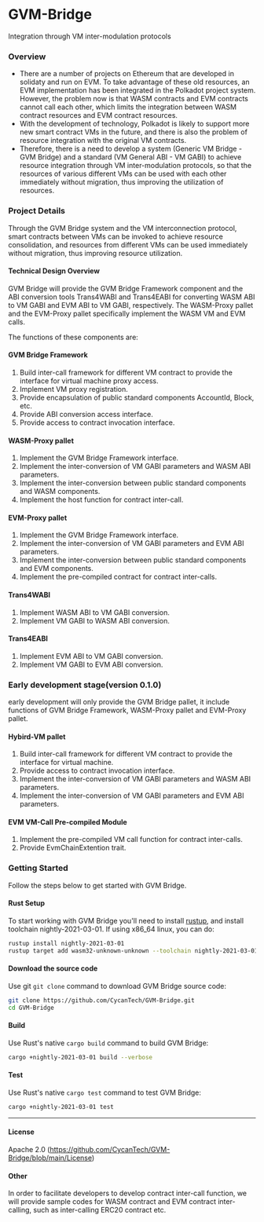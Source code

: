 # GVM-Bridge
Integration through VM inter-modulation protocols

### Overview
* There are a number of projects on Ethereum that are developed in solidaty and run on EVM. To take advantage of these old resources, an EVM implementation has been integrated in the Polkadot project system. However, the problem now is that WASM contracts and EVM contracts cannot call each other, which limits the integration between WASM contract resources and EVM contract resources.
* With the development of technology, Polkadot is likely to support more new smart contract VMs in the future, and there is also the problem of resource integration with the original VM contracts.
* Therefore, there is a need to develop a system (Generic VM Bridge - GVM Bridge) and a standard (VM General ABI - VM GABI) to achieve resource integration through VM inter-modulation protocols, so that the resources of various different VMs can be used with each other immediately without migration, thus improving the utilization of resources.

### Project Details
Through the GVM Bridge system and the VM interconnection protocol, smart contracts between VMs can be invoked to achieve resource consolidation, and resources from different VMs can be used immediately without migration, thus improving resource utilization.

#### **Technical Design Overview**
GVM Bridge will provide the GVM Bridge Framework component and the ABI conversion tools Trans4WABI and Trans4EABI for converting WASM ABI to VM GABI and EVM ABI to VM GABI, respectively.
The WASM-Proxy pallet and the EVM-Proxy pallet specifically implement the WASM VM and EVM calls.

The functions of these components are:
#### **GVM Bridge Framework**
1. Build inter-call framework for different VM contract to provide the interface for virtual machine proxy access.
2. Implement VM proxy registration.
3. Provide encapsulation of public standard components AccountId, Block, etc.
4. Provide ABI conversion access interface.
5. Provide access to contract invocation interface.

#### **WASM-Proxy pallet**
1. Implement the GVM Bridge Framework interface.
2. Implement the inter-conversion of VM GABI parameters and WASM ABI parameters.
3. Implement the inter-conversion between public standard components and WASM components.
4. Implement the host function for contract inter-call.

#### **EVM-Proxy pallet**
1. Implement the GVM Bridge Framework interface.
2. Implement the inter-conversion of VM GABI parameters and EVM ABI parameters.
3. Implement the inter-conversion between public standard components and EVM components.
4. Implement the pre-compiled contract for contract inter-calls.

#### **Trans4WABI**
1. Implement WASM ABI to VM GABI conversion.
2. Implement VM GABI to WASM ABI conversion.

#### **Trans4EABI**
1. Implement EVM ABI to VM GABI conversion.
2. Implement VM GABI to EVM ABI conversion.

### Early development stage(version 0.1.0)
early development will only provide the GVM Bridge pallet, it include functions of GVM Bridge Framework, WASM-Proxy pallet and EVM-Proxy pallet. 
 
#### **Hybird-VM pallet**
1. Build inter-call framework for different VM contract to provide the interface for virtual machine.
2. Provide access to contract invocation interface.
3. Implement the inter-conversion of VM GABI parameters and WASM ABI parameters. 
4. Implement the inter-conversion of VM GABI parameters and EVM ABI parameters.

#### **EVM VM-Call Pre-compiled Module**
1. Implement the pre-compiled VM call function for contract inter-calls.
2. Provide EvmChainExtention trait.

### Getting Started
Follow the steps below to get started with GVM Bridge. 
 
#### **Rust Setup**
To start working with GVM Bridge you'll need to install [rustup](https://www.rustup.rs/), and install toolchain nightly-2021-03-01. If using x86_64 linux, you can do:

```sh
rustup install nightly-2021-03-01
rustup target add wasm32-unknown-unknown --toolchain nightly-2021-03-01-x86_64-unknown-linux-gnu
```

#### **Download the source code**
Use git `git clone` command to download GVM Bridge source code:

```sh
git clone https://github.com/CycanTech/GVM-Bridge.git
cd GVM-Bridge
```

#### **Build**
Use Rust's native `cargo build` command to build GVM Bridge:

```sh
cargo +nightly-2021-03-01 build --verbose
```

#### **Test**
Use Rust's native `cargo test` command to test GVM Bridge:

```sh
cargo +nightly-2021-03-01 test
```

-------
#### **License**
Apache 2.0 (https://github.com/CycanTech/GVM-Bridge/blob/main/License)

#### **Other**
In order to facilitate developers to develop contract inter-call function, we will provide sample codes for WASM contract and EVM contract inter-calling, such as inter-calling ERC20 contract etc.
